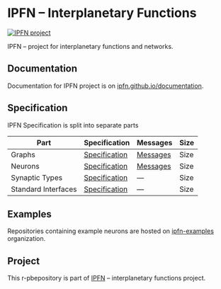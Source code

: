 # IPFN – Interplanetary Functions

[![IPFN project](https://img.shields.io/badge/project-IPFN-blue.svg?style=flat-square)](http://github.com/ipfn)

IPFN – project for interplanetary functions and networks.

## Documentation

Documentation for IPFN project is on [ipfn.github.io/documentation](https://ipfn.github.io/documentation/).

## Specification

IPFN Specification is split into separate parts

| Part                | Specification                                              | Messages                                      | Size |
|---------------------|------------------------------------------------------------|-----------------------------------------------|------|
| Graphs              | [Specification](//github.com/ipfn/ipfn-graphs)             | [Messages](//github.com/ipfn/ipfn-graphs-pb)  | Size |
| Neurons             | [Specification](//github.com/ipfn/ipfn-neurons)            | [Messages](//github.com/ipfn/ipfn-neurons-pb) | Size |
| Synaptic Types      | [Specification](//github.com/ipfn/ipfn-synaptic-types)     | —                                             | Size |
| Standard Interfaces | [Specification](//github.com/ipfn/ipfn-neurons-interfaces) | —                                             | Size |

## Examples

Repositories containing example neurons are hosted on [ipfn-examples](https://github.com/ipfn-examples) organization.

## Project

This r-pbepository is part of [IPFN](https://github.com/ipfn) – interplanetary functions project.
